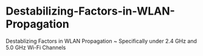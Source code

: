 # Destabilizing-Factors-in-WLAN-Propagation
Destablizing Factors in WLAN Propagation ~ Specifically under 2.4 GHz and 5.0 GHz Wi-Fi Channels
